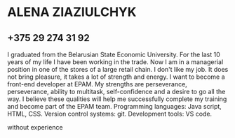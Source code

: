 # ALENA ZIAZIULCHYK
## +375 29 274 31 92
I graduated from the Belarusian State Economic University. For the last 10 years of my life I have been working in the trade. Now I am in a managerial position in one of the stores of a large retail chain. I don't like my job. It does not bring pleasure, it takes a lot of strength and energy. I want to become a front-end developer at EPAM. My strengths are perseverance, perseverance, ability to multitask, self-confidence and a desire to go all the way. I believe these qualities will help me successfully complete my training and become part of the EPAM team.
Programming languages: Java script, HTML, CSS. Version control systems: git. Development tools: VS code.

without experience
